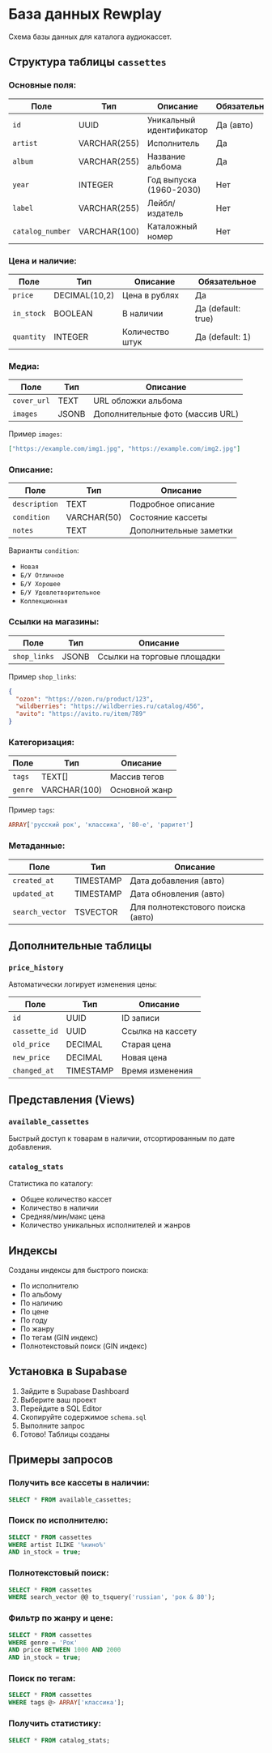# База данных Rewplay

Схема базы данных для каталога аудиокассет.

## Структура таблицы `cassettes`

### Основные поля:

| Поле | Тип | Описание | Обязательное |
|------|-----|----------|--------------|
| `id` | UUID | Уникальный идентификатор | Да (авто) |
| `artist` | VARCHAR(255) | Исполнитель | Да |
| `album` | VARCHAR(255) | Название альбома | Да |
| `year` | INTEGER | Год выпуска (1960-2030) | Нет |
| `label` | VARCHAR(255) | Лейбл/издатель | Нет |
| `catalog_number` | VARCHAR(100) | Каталожный номер | Нет |

### Цена и наличие:

| Поле | Тип | Описание | Обязательное |
|------|-----|----------|--------------|
| `price` | DECIMAL(10,2) | Цена в рублях | Да |
| `in_stock` | BOOLEAN | В наличии | Да (default: true) |
| `quantity` | INTEGER | Количество штук | Да (default: 1) |

### Медиа:

| Поле | Тип | Описание |
|------|-----|----------|
| `cover_url` | TEXT | URL обложки альбома |
| `images` | JSONB | Дополнительные фото (массив URL) |

Пример `images`:
```json
["https://example.com/img1.jpg", "https://example.com/img2.jpg"]
```

### Описание:

| Поле | Тип | Описание |
|------|-----|----------|
| `description` | TEXT | Подробное описание |
| `condition` | VARCHAR(50) | Состояние кассеты |
| `notes` | TEXT | Дополнительные заметки |

Варианты `condition`:
- `Новая`
- `Б/У Отличное`
- `Б/У Хорошее`
- `Б/У Удовлетворительное`
- `Коллекционная`

### Ссылки на магазины:

| Поле | Тип | Описание |
|------|-----|----------|
| `shop_links` | JSONB | Ссылки на торговые площадки |

Пример `shop_links`:
```json
{
  "ozon": "https://ozon.ru/product/123",
  "wildberries": "https://wildberries.ru/catalog/456",
  "avito": "https://avito.ru/item/789"
}
```

### Категоризация:

| Поле | Тип | Описание |
|------|-----|----------|
| `tags` | TEXT[] | Массив тегов |
| `genre` | VARCHAR(100) | Основной жанр |

Пример `tags`:
```sql
ARRAY['русский рок', 'классика', '80-е', 'раритет']
```

### Метаданные:

| Поле | Тип | Описание |
|------|-----|----------|
| `created_at` | TIMESTAMP | Дата добавления (авто) |
| `updated_at` | TIMESTAMP | Дата обновления (авто) |
| `search_vector` | TSVECTOR | Для полнотекстового поиска (авто) |

## Дополнительные таблицы

### `price_history`

Автоматически логирует изменения цены:

| Поле | Тип | Описание |
|------|-----|----------|
| `id` | UUID | ID записи |
| `cassette_id` | UUID | Ссылка на кассету |
| `old_price` | DECIMAL | Старая цена |
| `new_price` | DECIMAL | Новая цена |
| `changed_at` | TIMESTAMP | Время изменения |

## Представления (Views)

### `available_cassettes`
Быстрый доступ к товарам в наличии, отсортированным по дате добавления.

### `catalog_stats`
Статистика по каталогу:
- Общее количество кассет
- Количество в наличии
- Средняя/мин/макс цена
- Количество уникальных исполнителей и жанров

## Индексы

Созданы индексы для быстрого поиска:
- По исполнителю
- По альбому
- По наличию
- По цене
- По году
- По жанру
- По тегам (GIN индекс)
- Полнотекстовый поиск (GIN индекс)

## Установка в Supabase

1. Зайдите в Supabase Dashboard
2. Выберите ваш проект
3. Перейдите в SQL Editor
4. Скопируйте содержимое `schema.sql`
5. Выполните запрос
6. Готово! Таблицы созданы

## Примеры запросов

### Получить все кассеты в наличии:
```sql
SELECT * FROM available_cassettes;
```

### Поиск по исполнителю:
```sql
SELECT * FROM cassettes
WHERE artist ILIKE '%кино%'
AND in_stock = true;
```

### Полнотекстовый поиск:
```sql
SELECT * FROM cassettes
WHERE search_vector @@ to_tsquery('russian', 'рок & 80');
```

### Фильтр по жанру и цене:
```sql
SELECT * FROM cassettes
WHERE genre = 'Рок'
AND price BETWEEN 1000 AND 2000
AND in_stock = true;
```

### Поиск по тегам:
```sql
SELECT * FROM cassettes
WHERE tags @> ARRAY['классика'];
```

### Получить статистику:
```sql
SELECT * FROM catalog_stats;
```
